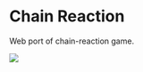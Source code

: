 # Chain Reaction
Web port of chain-reaction game.

![](https://github.com/shajanjp/shajanjp.github.io/raw/master/uploads/chain-reaction.jpg)
